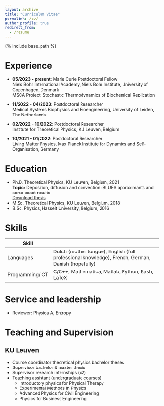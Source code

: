 ```yaml
---
layout: archive
title: "Curriculum Vitae"
permalink: /cv/
author_profile: true
redirect_from:
  - /resume
---
```


{% include base_path %}

Experience
======
* <b> 05/2023 - present</b>: Marie Curie Postdoctoral Fellow\
Niels Bohr International Academy, Niels Bohr Institute, University of Copenhagen, Denmark\
MSCA Project: Stochastic Thermodynamics of Biochemical Replication

* <b>11/2022 - 04/2023</b>: Postdoctoral Researcher\
Medical Systems Biophysics and Bioengineering, University of Leiden, The Netherlands

* <b>02/2022 - 10/2022</b>: Postdoctoral Researcher\
Institute for Theoretical Physics, KU Leuven, Belgium

* <b>10/2021 - 01/2022</b>: Postdoctoral Researcher\
Living Matter Physics, Max Planck Institute for Dynamics and Self-Organisation, Germany

Education
======
* Ph.D. Theoretical Physics, KU Leuven, Belgium, 2021\
<b>Topic:</b> Deposition, diffusion and convection: BLUES approximants and some exact results\
[Download thesis](http://berxjonas.github.io/files/pdf/PhD_Berx.pdf)
* M.Sc. Theoretical Physics, KU Leuven, Belgium, 2018
* B.Sc. Physics, Hasselt University, Belgium, 2016

Skills
======

| Skill |  |
|---|---|
| Languages | Dutch (mother tongue), English (full professional knowledge), French, German, Danish (hopefully) |
| Programming/ICT | C/C++, Mathematica, Matlab, Python, Bash, LaTeX |
  
Service and leadership
======
* Reviewer: Physica A, Entropy

Teaching and Supervision
======

## KU Leuven

* Course coordinator theoretical physics bachelor theses
* Supervisor bachelor & master thesis
* Supervisor research internships (x2)
* Teaching assistant (undergraduate courses):
   * Introductory physics for Physical Therapy
   * Experimental Methods in Physics
   * Advanced Physics for Civil Engineering
   * Physics for Business Engineering
